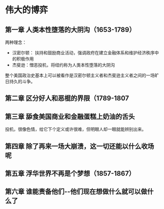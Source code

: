 # 伟大的博弈

## 第一章 人类本性堕落的大阴沟（1653-1789）

两种理念：

- 汉密尔顿： 扶持和鼓励商业活动，强调政府在建立金融体系和维护经济秩序中的积极作用
- 杰斐逊：憎恶投机，将纽约称为人类本性堕落的大阴沟

整个美国政治史基本上可以被看作是汉密尔顿主义者和杰斐逊主义者之间的一场旷日持久的斗争。

## 第二章 区分好人和恶棍的界限（1789-1807





## 第三章 舔食美国商业和金融蛋糕上奶油的舌头

投机，很像色情，给它下个定义或许很难，但明眼人却一眼就能辨别出来。



## 第四章 除了再来一场大崩溃，这一切还能以什么收场呢



## 第五章 浮华世界不再是个梦想（1857-1867）



## 第六章 谁能责备他们--他们现在想做什么就可以做什么了